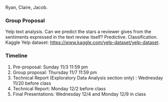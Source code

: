 Ryan, Claire, Jacob.

### Group Proposal

Yelp text analysis. Can we predict the stars a reviewer gives from
the sentiments expressed in the text review itself? Predictive.
Classification. Kaggle Yelp dataset:
<https://www.kaggle.com/yelp-dataset/yelp-dataset>.


    
### Timeline

1. Pre-proposal: Sunday 11/3 11:59 pm
2. Group proposal: Thursday 11/7 11:59 pm
3. Technical Report (Exploratory Data Analysis section only) : Wednesday 11/20 before class
4. Technical Report: Monday 12/2 before class
5. Final Presentations: Wednesday 12/4 and Monday 12/9 in class
